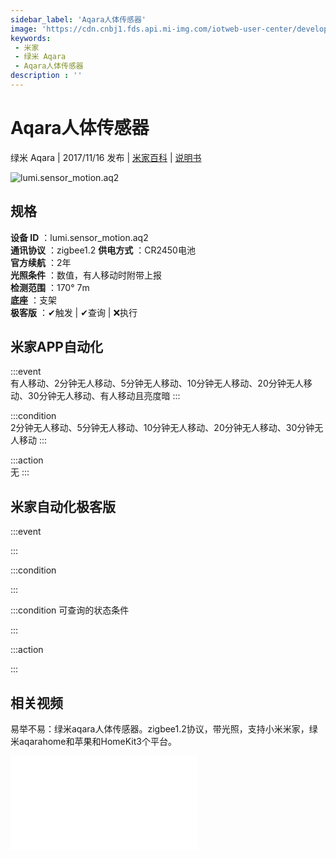 ```yaml
---
sidebar_label: 'Aqara人体传感器'
image: 'https://cdn.cnbj1.fds.api.mi-img.com/iotweb-user-center/developer_1679067441595vlqPZJ1q.png?GalaxyAccessKeyId=AKVGLQWBOVIRQ3XLEW&Expires=9223372036854775807&Signature=wGSYP0kMlBa5GYWq8P0vVllOqMo='
keywords: 
 - 米家
 - 绿米 Aqara
 - Aqara人体传感器
description : ''
---
```

# Aqara人体传感器

绿米 Aqara | 2017/11/16 发布 | [米家百科](https://home.mi.com/webapp/content/baike/product/index.html?model=lumi.sensor_motion.aq2) | [说明书](https://home.mi.com/views/introduction.html?model=lumi.sensor_motion.aq2&region=cn)

![lumi.sensor_motion.aq2](https://cdn.cnbj1.fds.api.mi-img.com/iotweb-user-center/developer_1679067441595vlqPZJ1q.png?GalaxyAccessKeyId=AKVGLQWBOVIRQ3XLEW&Expires=9223372036854775807&Signature=wGSYP0kMlBa5GYWq8P0vVllOqMo=)

## 规格  
> 
**设备 ID** ：lumi.sensor_motion.aq2  
**通讯协议** ：zigbee1.2
**供电方式** ：CR2450电池  
**官方续航** ：2年  
**光照条件** ：数值，有人移动时附带上报  
**检测范围** ：170° 7m  
**底座** ：支架  
**极客版** ：✔触发 | ✔查询 | ❌执行  


## 米家APP自动化  

:::event  
有人移动、2分钟无人移动、5分钟无人移动、10分钟无人移动、20分钟无人移动、30分钟无人移动、有人移动且亮度暗
:::

:::condition  
2分钟无人移动、5分钟无人移动、10分钟无人移动、20分钟无人移动、30分钟无人移动
:::

:::action   
无
:::

## 米家自动化极客版  

:::event  

:::

:::condition  

:::

:::condition 可查询的状态条件  

:::

:::action  

:::

        
## 相关视频
易举不易：绿米aqara人体传感器。zigbee1.2协议，带光照，支持小米米家，绿米aqarahome和苹果和HomeKit3个平台。
<iframe src="//player.bilibili.com/player.html?aid=385288786&bvid=BV1xZ4y1i7Xa&cid=756350102&page=1" scrolling="no" border="0" frameborder="no" framespacing="0" allowfullscreen="true"> </iframe>